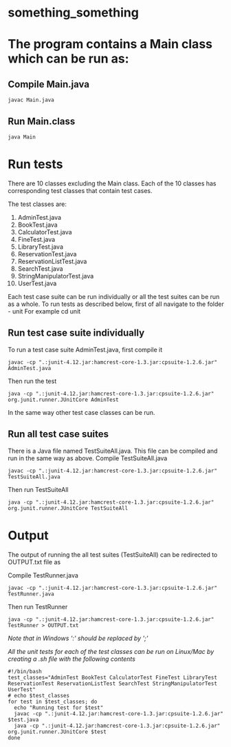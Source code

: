 # something_something

# The program contains a Main class which can be run as:
## Compile Main.java
```
javac Main.java
```
## Run Main.class
```
java Main
```
# Run tests
There are 10 classes excluding the Main class. Each of the 10 classes has corresponding
test classes that contain test cases.

The test classes are:
1. AdminTest.java
2. BookTest.java
3. CalculatorTest.java
4. FineTest.java
5. LibraryTest.java
6. ReservationTest.java
7. ReservationListTest.java
8. SearchTest.java
9. StringManipulatorTest.java
10. UserTest.java

Each test case suite can be run individually or all the test suites can be run as a whole. 
To run tests as described below, first of all navigate to the folder - unit
For example cd unit

## Run test case suite individually
To run a test case suite AdminTest.java, first compile it
```
javac -cp ".:junit-4.12.jar:hamcrest-core-1.3.jar:cpsuite-1.2.6.jar" AdminTest.java 
```
Then run the test 
```
java -cp ".:junit-4.12.jar:hamcrest-core-1.3.jar:cpsuite-1.2.6.jar" org.junit.runner.JUnitCore AdminTest
```

In the same way other test case classes can be run.

## Run all test case suites
There is a Java file named TestSuiteAll.java. This file can be compiled and run in the same way as above.
Compile TestSuiteAll.java
```
javac -cp ".:junit-4.12.jar:hamcrest-core-1.3.jar:cpsuite-1.2.6.jar" TestSuiteAll.java 
```
Then run TestSuiteAll
```
java -cp ".:junit-4.12.jar:hamcrest-core-1.3.jar:cpsuite-1.2.6.jar" org.junit.runner.JUnitCore TestSuiteAll
```

# Output

The output of running the all test suites (TestSuiteAll) can be redirected to OUTPUT.txt file as

Compile TestRunner.java
```
javac -cp ".:junit-4.12.jar:hamcrest-core-1.3.jar:cpsuite-1.2.6.jar" TestRunner.java 
```
Then run TestRunner
```
java -cp ".:junit-4.12.jar:hamcrest-core-1.3.jar:cpsuite-1.2.6.jar" TestRunner > OUTPUT.txt
```
_Note that in Windows ':' should be replaced by ';'_

_All the unit tests for each of the test classes can be run on Linux/Mac by creating a .sh file with the following contents_

```
#!/bin/bash
test_classes="AdminTest BookTest CalculatorTest FineTest LibraryTest ReservationTest ReservationListTest SearchTest StringManipulatorTest UserTest"
# echo $test_classes
for test in $test_classes; do
  echo "Running test for $test"
  javac -cp ".:junit-4.12.jar:hamcrest-core-1.3.jar:cpsuite-1.2.6.jar" $test.java
  java -cp ".:junit-4.12.jar:hamcrest-core-1.3.jar:cpsuite-1.2.6.jar" org.junit.runner.JUnitCore $test
done
```